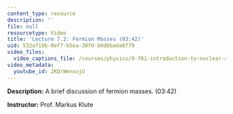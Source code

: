 ```yaml
---
content_type: resource
description: ''
file: null
resourcetype: Video
title: 'Lecture 7.2: Fermion Masses (03:42)'
uid: 532af19b-0ef7-b5ea-30fd-b9d6bada6f79
video_files:
  video_captions_file: /courses/physics/8-701-introduction-to-nuclear-and-particle-physics-fall-2020/video-lectures/chapter-7.-higgs-physics/lecture-7.2-fermion-masses-03-42/2KQrWenxujU.vtt
video_metadata:
  youtube_id: 2KQrWenxujU
---
```


**Description:** A brief discussion of fermion masses. (03:42)

**Instructor:** Prof. Markus Klute